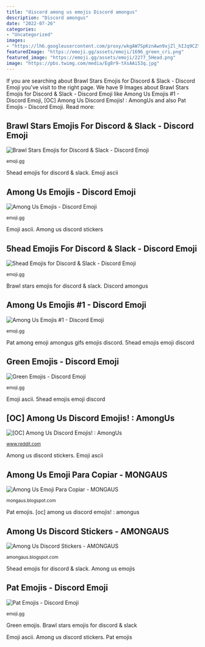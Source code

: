 ```yaml
---
title: "discord among us emojis Discord amongus"
description: "Discord amongus"
date: "2022-07-26"
categories:
- "Uncategorized"
images:
- "https://lh6.googleusercontent.com/proxy/wkgAW7SpKznAwn9xjZl_hIJq9CZtuaoIKQHDozkkINBRfARaAGuULLpG33gPxmenLcWEOxLTnYCEu3GPem0CBmUgCAFkNidagzN6vyOUkr2nSsUtiYIL1Gq-dA=w1200-h630-p-k-no-nu"
featuredImage: "https://emoji.gg/assets/emoji/1696_green_cri.png"
featured_image: "https://emoji.gg/assets/emoji/2277_5Head.png"
image: "https://pbs.twimg.com/media/Eg8r9-tXsAAi53q.jpg"
---
```


If you are searching about Brawl Stars Emojis for Discord &amp; Slack - Discord Emoji you've visit to the right page. We have 9 Images about Brawl Stars Emojis for Discord &amp; Slack - Discord Emoji like Among Us Emojis #1 - Discord Emoji, [OC] Among Us Discord Emojis! : AmongUs and also Pat Emojis - Discord Emoji. Read more:

## Brawl Stars Emojis For Discord &amp; Slack - Discord Emoji

![Brawl Stars Emojis for Discord &amp; Slack - Discord Emoji](https://emoji.gg/assets/emoji/3530-colette-brawlstars.gif "Pat emojis")

<small>emoji.gg</small>

5head emojis for discord &amp; slack. Emoji ascii

## Among Us Emojis - Discord Emoji

![Among Us Emojis - Discord Emoji](https://emoji.gg/assets/emoji/1696_green_cri.png "Green emojis")

<small>emoji.gg</small>

Emoji ascii. Among us discord stickers

## 5head Emojis For Discord &amp; Slack - Discord Emoji

![5head Emojis for Discord &amp; Slack - Discord Emoji](https://emoji.gg/assets/emoji/2277_5Head.png "Emoji ascii")

<small>emoji.gg</small>

Brawl stars emojis for discord &amp; slack. Discord amongus

## Among Us Emojis #1 - Discord Emoji

![Among Us Emojis #1 - Discord Emoji](https://emoji.gg/assets/emoji/1770_AmongUs_Shy.png "Green emojis")

<small>emoji.gg</small>

Pat among emoji amongus gifs emojis discord. 5head emojis emoji discord

## Green Emojis - Discord Emoji

![Green Emojis - Discord Emoji](https://emoji.gg/assets/emoji/7256_green_heart.png "Among us emojis #1")

<small>emoji.gg</small>

Emoji ascii. 5head emojis emoji discord

## [OC] Among Us Discord Emojis! : AmongUs

![[OC] Among Us Discord Emojis! : AmongUs](https://preview.redd.it/085xo712rvk51.png?auto=webp&amp;s=8d7723742f8723ce0d01129e3472eb9b0eb7a5c7 "[oc] among us discord emojis! : amongus")

<small>www.reddit.com</small>

Among us discord stickers. Emoji ascii

## Among Us Emoji Para Copiar - MONGAUS

![Among Us Emoji Para Copiar - MONGAUS](https://lh6.googleusercontent.com/proxy/wkgAW7SpKznAwn9xjZl_hIJq9CZtuaoIKQHDozkkINBRfARaAGuULLpG33gPxmenLcWEOxLTnYCEu3GPem0CBmUgCAFkNidagzN6vyOUkr2nSsUtiYIL1Gq-dA=w1200-h630-p-k-no-nu "Among us emoji para copiar")

<small>mongaus.blogspot.com</small>

Pat emojis. [oc] among us discord emojis! : amongus

## Among Us Discord Stickers - AMONGAUS

![Among Us Discord Stickers - AMONGAUS](https://pbs.twimg.com/media/Eg8r9-tXsAAi53q.jpg "Emoji ascii")

<small>amongaus.blogspot.com</small>

5head emojis for discord &amp; slack. Among us emojis

## Pat Emojis - Discord Emoji

![Pat Emojis - Discord Emoji](https://emoji.gg/assets/emoji/9534_AmongUs_pat.gif "Among us emoji para copiar")

<small>emoji.gg</small>

Green emojis. Brawl stars emojis for discord &amp; slack

Emoji ascii. Among us discord stickers. Pat emojis
